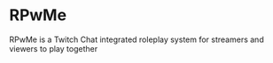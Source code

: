 # RPwMe
RPwMe is a Twitch Chat integrated roleplay system for streamers and viewers to play together
